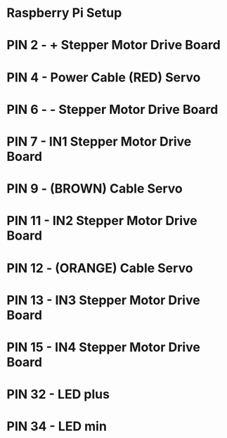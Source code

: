 # Raspberry Pi Setup

# PIN 2     -       + Stepper Motor Drive Board
# PIN 4     -       Power Cable (RED) Servo
# PIN 6     -       - Stepper Motor Drive Board
# PIN 7     -       IN1 Stepper Motor Drive Board
# PIN 9     -       (BROWN) Cable Servo
# PIN 11    -       IN2 Stepper Motor Drive Board    
# PIN 12    -       (ORANGE) Cable Servo
# PIN 13    -       IN3 Stepper Motor Drive Board 
# PIN 15    -       IN4 Stepper Motor Drive Board 
# PIN 32    -       LED plus
# PIN 34    -       LED min

